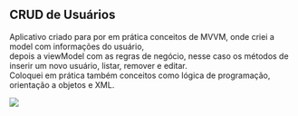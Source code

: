 ## CRUD de Usuários

<p>Aplicativo criado para por em prática conceitos de MVVM, onde criei a model com informações do usuário, <br>
depois a viewModel com as regras de negócio, nesse caso os métodos de inserir um novo usuário, listar, remover e editar. <br> 
Coloquei em prática também conceitos como lógica de programação, orientação a objetos e XML.</p> 

<img src="https://github.com/darleyleal98/crud-usuarios/assets/132721098/6b186684-76ed-4960-912f-5b6377da7922)"> </img>
